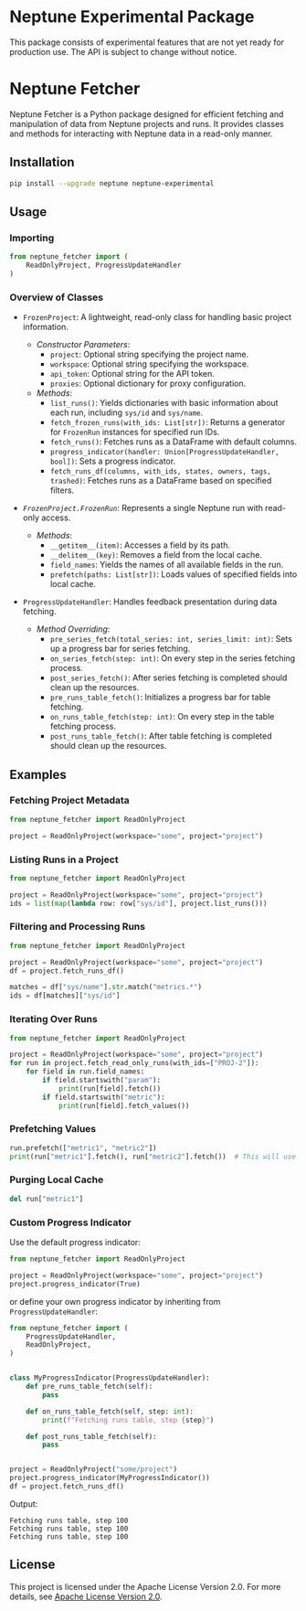 # Neptune Experimental Package

This package consists of experimental features that are not yet ready for production use. The API is subject to change without notice.

# Neptune Fetcher

Neptune Fetcher is a Python package designed for efficient fetching and manipulation of data from Neptune projects and runs. It provides classes and methods for interacting with Neptune data in a read-only manner.

## Installation
```bash
pip install --upgrade neptune neptune-experimental
```

## Usage

### Importing

```python
from neptune_fetcher import (
    ReadOnlyProject, ProgressUpdateHandler
)
```

### Overview of Classes
- `FrozenProject`: A lightweight, read-only class for handling basic project information.
    - _Constructor Parameters_:
        - `project`: Optional string specifying the project name.
        - `workspace`: Optional string specifying the workspace.
        - `api_token`: Optional string for the API token.
        - `proxies`: Optional dictionary for proxy configuration.
    - _Methods_:
        - `list_runs()`: Yields dictionaries with basic information about each run, including `sys/id` and `sys/name`.
        - `fetch_frozen_runs(with_ids: List[str])`: Returns a generator for `FrozenRun` instances for specified run IDs.
        - `fetch_runs()`: Fetches runs as a DataFrame with default columns.
        - `progress_indicator(handler: Union[ProgressUpdateHandler, bool])`: Sets a progress indicator.
        - `fetch_runs_df(columns, with_ids, states, owners, tags, trashed)`: Fetches runs as a DataFrame based on specified filters.

- _`FrozenProject.FrozenRun`_: Represents a single Neptune run with read-only access.
    - _Methods_:
        - `__getitem__(item)`: Accesses a field by its path.
        - `__delitem__(key)`: Removes a field from the local cache.
        - `field_names`: Yields the names of all available fields in the run.
        - `prefetch(paths: List[str])`: Loads values of specified fields into local cache.

- `ProgressUpdateHandler`: Handles feedback presentation during data fetching.
    - _Method Overriding_:
        - `pre_series_fetch(total_series: int, series_limit: int)`: Sets up a progress bar for series fetching.
        - `on_series_fetch(step: int)`: On every step in the series fetching process.
        - `post_series_fetch()`: After series fetching is completed should clean up the resources.
        - `pre_runs_table_fetch()`: Initializes a progress bar for table fetching.
        - `on_runs_table_fetch(step: int)`: On every step in the table fetching process.
        - `post_runs_table_fetch()`: After table fetching is completed should clean up the resources.

## Examples
### Fetching Project Metadata

```python
from neptune_fetcher import ReadOnlyProject

project = ReadOnlyProject(workspace="some", project="project")
```

### Listing Runs in a Project

```python
from neptune_fetcher import ReadOnlyProject

project = ReadOnlyProject(workspace="some", project="project")
ids = list(map(lambda row: row["sys/id"], project.list_runs()))
```

### Filtering and Processing Runs

```python
from neptune_fetcher import ReadOnlyProject

project = ReadOnlyProject(workspace="some", project="project")
df = project.fetch_runs_df()

matches = df["sys/name"].str.match("metrics.*")
ids = df[matches]["sys/id"]
```

### Iterating Over Runs

```python
from neptune_fetcher import ReadOnlyProject

project = ReadOnlyProject(workspace="some", project="project")
for run in project.fetch_read_only_runs(with_ids=["PROJ-2"]):
    for field in run.field_names:
        if field.startswith("param"):
            print(run[field].fetch())
        if field.startswith("metric"):
            print(run[field].fetch_values())
```

### Prefetching Values

```python
run.prefetch(["metric1", "metric2"])
print(run["metric1"].fetch(), run["metric2"].fetch())  # This will use the local cache
```

### Purging Local Cache

```python
del run["metric1"]
```

### Custom Progress Indicator

Use the default progress indicator:

```python
from neptune_fetcher import ReadOnlyProject

project = ReadOnlyProject(workspace="some", project="project")
project.progress_indicator(True)
```

or define your own progress indicator by inheriting from `ProgressUpdateHandler`:

```python
from neptune_fetcher import (
    ProgressUpdateHandler,
    ReadOnlyProject,
)


class MyProgressIndicator(ProgressUpdateHandler):
    def pre_runs_table_fetch(self):
        pass

    def on_runs_table_fetch(self, step: int):
        print(f"Fetching runs table, step {step}")

    def post_runs_table_fetch(self):
        pass


project = ReadOnlyProject("some/project")
project.progress_indicator(MyProgressIndicator())
df = project.fetch_runs_df()
```
Output:
```text
Fetching runs table, step 100
Fetching runs table, step 100
Fetching runs table, step 100
```

## License

This project is licensed under the Apache License Version 2.0. For more details, see [Apache License Version 2.0](http://www.apache.org/licenses/LICENSE-2.0).
